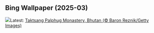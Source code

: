 ## Bing Wallpaper (2025-03)
![](https://www.bing.com/th?id=OHR.BhutanMonastery_EN-GB2130473204_UHD.jpg&w=1000)Latest: [Taktsang Palphug Monastery, Bhutan (© Baron Reznik/Getty Images)](https://www.bing.com/th?id=OHR.BhutanMonastery_EN-GB2130473204_UHD.jpg)